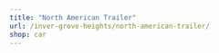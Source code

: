 ```yaml
---
title: "North American Trailer"
url: /inver-grove-heights/north-american-trailer/
shop: car
---
```

